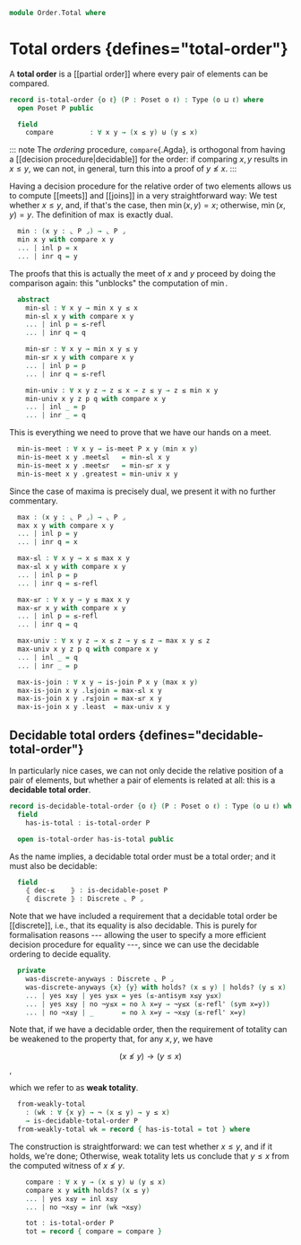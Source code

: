 <!--
```agda
open import 1Lab.Prelude

open import Data.Dec
open import Data.Sum

open import Order.Diagram.Join
open import Order.Diagram.Meet
open import Order.Base
```
-->

```agda
module Order.Total where
```

<!--
```agda
open is-join
open is-meet
```
-->

# Total orders {defines="total-order"}

A **total order** is a [[partial order]] where every pair of elements
can be compared.

```agda
record is-total-order {o ℓ} (P : Poset o ℓ) : Type (o ⊔ ℓ) where
  open Poset P public

  field
    compare         : ∀ x y → (x ≤ y) ⊎ (y ≤ x)
```

::: note
The _ordering_ procedure, `compare`{.Agda}, is orthogonal from having a
[[decision procedure|decidable]] for the order: if comparing $x, y$
results in $x \le y$, we can not, in general, turn this into a proof of
$y \not\le x$.
:::

Having a decision procedure for the relative order of two elements
allows us to compute [[meets]] and [[joins]] in a very straightforward
way: We test whether $x \le y$, and, if that's the case, then $\min(x,y)
= x$; otherwise, $\min(x,y) = y$. The definition of $\max$ is exactly
dual.

<!--
```
module minmax {o ℓ} {P : Poset o ℓ} (to : is-total-order P) where
  open is-total-order to
```
-->

```agda
  min : (x y : ⌞ P ⌟) → ⌞ P ⌟
  min x y with compare x y
  ... | inl p = x
  ... | inr q = y
```

The proofs that this is actually the meet of $x$ and $y$ proceed by
doing the comparison again: this "unblocks" the computation of $\min$.

```agda
  abstract
    min-≤l : ∀ x y → min x y ≤ x
    min-≤l x y with compare x y
    ... | inl p = ≤-refl
    ... | inr q = q

    min-≤r : ∀ x y → min x y ≤ y
    min-≤r x y with compare x y
    ... | inl p = p
    ... | inr q = ≤-refl

    min-univ : ∀ x y z → z ≤ x → z ≤ y → z ≤ min x y
    min-univ x y z p q with compare x y
    ... | inl _ = p
    ... | inr _ = q
```

This is everything we need to prove that we have our hands on a meet.

```agda
  min-is-meet : ∀ x y → is-meet P x y (min x y)
  min-is-meet x y .meet≤l   = min-≤l x y
  min-is-meet x y .meet≤r   = min-≤r x y
  min-is-meet x y .greatest = min-univ x y
```

Since the case of maxima is precisely dual, we present it with no
further commentary.

```agda
  max : (x y : ⌞ P ⌟) → ⌞ P ⌟
  max x y with compare x y
  ... | inl p = y
  ... | inr q = x

  max-≤l : ∀ x y → x ≤ max x y
  max-≤l x y with compare x y
  ... | inl p = p
  ... | inr q = ≤-refl

  max-≤r : ∀ x y → y ≤ max x y
  max-≤r x y with compare x y
  ... | inl p = ≤-refl
  ... | inr q = q

  max-univ : ∀ x y z → x ≤ z → y ≤ z → max x y ≤ z
  max-univ x y z p q with compare x y
  ... | inl _ = q
  ... | inr _ = p

  max-is-join : ∀ x y → is-join P x y (max x y)
  max-is-join x y .l≤join = max-≤l x y
  max-is-join x y .r≤join = max-≤r x y
  max-is-join x y .least  = max-univ x y
```

## Decidable total orders {defines="decidable-total-order"}

In particularly nice cases, we can not only decide the relative position
of a pair of elements, but whether a pair of elements is related at all:
this is a **decidable total order**.

<!--
```agda
is-decidable-poset : ∀ {o ℓ} (P : Poset o ℓ) → Type _
is-decidable-poset P = ∀ {x y} → Dec (x ≤ y)
  where open Poset P
```
-->

```agda
record is-decidable-total-order {o ℓ} (P : Poset o ℓ) : Type (o ⊔ ℓ) where
  field
    has-is-total : is-total-order P

  open is-total-order has-is-total public
```

As the name implies, a decidable total order must be a total order; and
it must also be decidable:

```agda
  field
    ⦃ dec-≤    ⦄ : is-decidable-poset P
    ⦃ discrete ⦄ : Discrete ⌞ P ⌟
```

Note that we have included a requirement that a decidable total order be
[[discrete]], i.e., that its equality is also decidable. This is purely
for formalisation reasons --- allowing the user to specify a more
efficient decision procedure for equality ---, since we can use the
decidable ordering to decide equality.

```agda
  private
    was-discrete-anyways : Discrete ⌞ P ⌟
    was-discrete-anyways {x} {y} with holds? (x ≤ y) | holds? (y ≤ x)
    ... | yes x≤y | yes y≤x = yes (≤-antisym x≤y y≤x)
    ... | yes x≤y | no ¬y≤x = no λ x=y → ¬y≤x (≤-refl' (sym x=y))
    ... | no ¬x≤y | _       = no λ x=y → ¬x≤y (≤-refl' x=y)
```

Note that, if we have a decidable order, then the requirement of
totality can be weakened to the property that, for any $x, y$, we have

$$
(x \not\le y) \to (y \le x)
$$,

which we refer to as **weak totality**.

<!--
```agda
module _ {o ℓ} {P : Poset o ℓ} ⦃ _ : Discrete ⌞ P ⌟ ⦄ ⦃ _ : is-decidable-poset P ⦄ where
  open Poset P
```
-->

```agda
  from-weakly-total
    : (wk : ∀ {x y} → ¬ (x ≤ y) → y ≤ x)
    → is-decidable-total-order P
  from-weakly-total wk = record { has-is-total = tot } where
```

The construction is straightforward: we can test whether $x \le y$, and
if it holds, we're done; Otherwise, weak totality lets us conclude that
$y \le x$ from the computed witness of $x \not\le y$.

```agda
    compare : ∀ x y → (x ≤ y) ⊎ (y ≤ x)
    compare x y with holds? (x ≤ y)
    ... | yes x≤y = inl x≤y
    ... | no ¬x≤y = inr (wk ¬x≤y)

    tot : is-total-order P
    tot = record { compare = compare }
```
